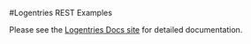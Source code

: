 #Logentries REST Examples

Please see the [Logentries Docs site](https://docs.logentries.com/v1.0/docs/rest-api) for detailed documentation. 

